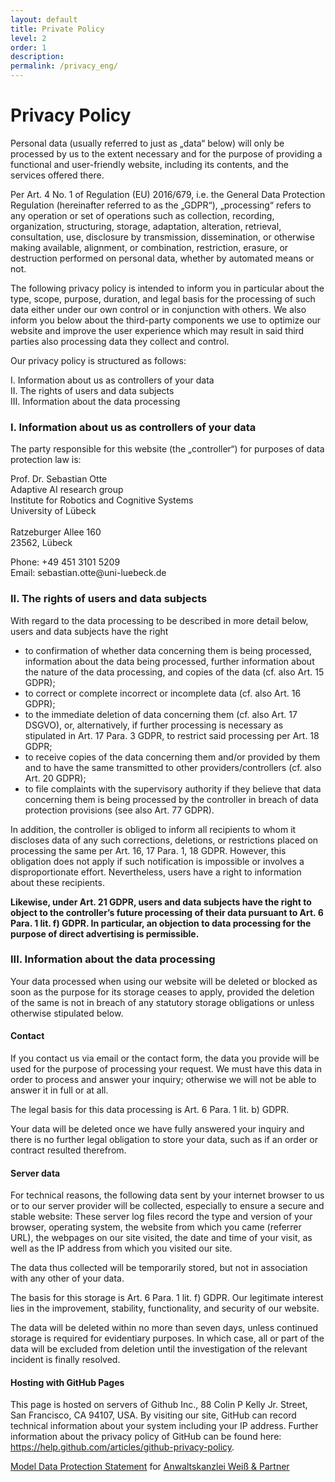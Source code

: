 ```yaml
---
layout: default
title: Private Policy
level: 2
order: 1
description:
permalink: /privacy_eng/
---
```




<h1 class="wp-block-heading">Privacy Policy</h1>

<p>Personal data (usually referred to just as „data“ below) will only be processed by us to the extent necessary and for the purpose of providing a functional and user-friendly website, including its contents, and the services offered there.</p>



<p>Per Art. 4 No. 1 of Regulation (EU) 2016/679, i.e. the General Data Protection Regulation (hereinafter referred to as the „GDPR“), „processing“ refers to any operation or set of operations such as collection, recording, organization, structuring, storage, adaptation, alteration, retrieval, consultation, use, disclosure by transmission, dissemination, or otherwise making available, alignment, or combination, restriction, erasure, or destruction performed on personal data, whether by automated means or not.</p>



<p>The following privacy policy is intended to inform you in particular about the type, scope, purpose, duration, and legal basis for the processing of such data either under our own control or in conjunction with others. We also inform you below about the third-party components we use to optimize our website and improve the user experience which may result in said third parties also processing data they collect and control.</p>



<p>Our privacy policy is structured as follows:</p>



<p>I. Information about us as controllers of your data<br>II. The rights of users and data subjects<br>III. Information about the data processing</p>



<h3 class="wp-block-heading">I. Information about us as controllers of your data</h3>



<p>The party responsible for this website (the „controller“) for purposes of data protection law is:</p>

Prof. Dr. Sebastian Otte<br>Adaptive AI research group<br>Institute for Robotics and Cognitive Systems<br>University of Lübeck<br><br>Ratzeburger Allee 160<br>23562, Lübeck



<p>Phone: +49 451 3101 5209<br>Email: sebastian.otte@uni-luebeck.de


<h3 class="wp-block-heading">II. The rights of users and data subjects</h3>



<p>With regard to the data processing to be described in more detail below, users and data subjects have the right</p>



<ul>
<li>to confirmation of whether data concerning them is being processed, information about the data being processed, further information about the nature of the data processing, and copies of the data (cf. also Art. 15 GDPR);</li>



<li>to correct or complete incorrect or incomplete data (cf. also Art. 16 GDPR);</li>



<li>to the immediate deletion of data concerning them (cf. also Art. 17 DSGVO), or, alternatively, if further processing is necessary as stipulated in Art. 17 Para. 3 GDPR, to restrict said processing per Art. 18 GDPR;</li>



<li>to receive copies of the data concerning them and/or provided by them and to have the same transmitted to other providers/controllers (cf. also Art. 20 GDPR);</li>



<li>to file complaints with the supervisory authority if they believe that data concerning them is being processed by the controller in breach of data protection provisions (see also Art. 77 GDPR).</li>
</ul>



<p>In addition, the controller is obliged to inform all recipients to whom it discloses data of any such corrections, deletions, or restrictions placed on processing the same per Art. 16, 17 Para. 1, 18 GDPR. However, this obligation does not apply if such notification is impossible or involves a disproportionate effort. Nevertheless, users have a right to information about these recipients.</p>



<p><strong>Likewise, under Art. 21 GDPR, users and data subjects have the right to object to the controller’s future processing of their data pursuant to Art. 6 Para. 1 lit. f) GDPR. In particular, an objection to data processing for the purpose of direct advertising is permissible.</strong></p>



<h3 class="wp-block-heading">III. Information about the data processing</h3>



<p>Your data processed when using our website will be deleted or blocked as soon as the purpose for its storage ceases to apply, provided the deletion of the same is not in breach of any statutory storage obligations or unless otherwise stipulated below.</p>
<h4 class="jet-listing-dynamic-field__content">Contact</h4><p>If you contact us via email or the contact form, the data you provide will be used for the purpose of processing your request. We must have this data in order to process and answer your inquiry; otherwise we will not be able to answer it in full or at all.</p>
<p>The legal basis for this data processing is Art. 6 Para. 1 lit. b) GDPR.</p>
<p>Your data will be deleted once we have fully answered your inquiry and there is no further legal obligation to store your data, such as if an order or contract resulted therefrom.</p>
<h4 class="jet-listing-dynamic-field__content">Server data</h4><p>For technical reasons, the following data sent by your internet browser to us or to our server provider will be collected, especially to ensure a secure and stable website: These server log files record the type and version of your browser, operating system, the website from which you came (referrer URL), the webpages on our site visited, the date and time of your visit, as well as the IP address from which you visited our site.</p>
<p>The data thus collected will be temporarily stored, but not in association with any other of your data.</p>
<p>The basis for this storage is Art. 6 Para. 1 lit. f) GDPR. Our legitimate interest lies in the improvement, stability, functionality, and security of our website.</p>
<p>The data will be deleted within no more than seven days, unless continued storage is required for evidentiary purposes. In which case, all or part of the data will be excluded from deletion until the investigation of the relevant incident is finally resolved.</p>


<h4 class="jet-listing-dynamic-field__content">Hosting with GitHub Pages</h4>
<p> This page is hosted on servers of Github Inc., 88 Colin P Kelly Jr. Street, San Francisco, CA 94107, USA. By visiting our site, GitHub can record technical information about your system including your IP address. Further information about the privacy policy of GitHub can be found here: <a href="https://help.github.com/articles/github-privacy-policy">https://help.github.com/articles/github-privacy-policy</a>.</p></p>

<p><a href="https://www.generator-datenschutzerklärung.de" target="_blank" rel="noopener">Model Data Protection Statement</a> for <a href="https://www.bewertung-löschen24.de" rel="nofollow noopener" target="_blank">Anwaltskanzlei Weiß &amp; Partner</a></p>

